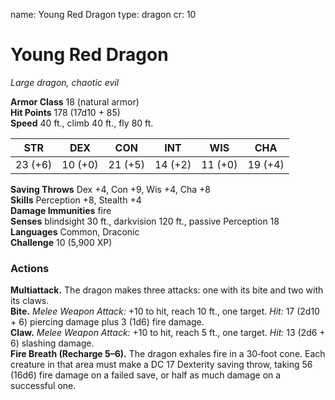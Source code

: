 name: Young Red Dragon type: dragon cr: 10

# Young Red Dragon
_Large dragon, chaotic evil_

**Armor Class** 18 (natural armor)    
**Hit Points** 178 (17d10 + 85)    
**Speed** 40 ft., climb 40 ft., fly 80 ft.

| STR     | DEX     | CON     | INT     | WIS     | CHA     |
| ------- | ------- | ------- | ------- | ------- | ------- |
| 23 (+6) | 10 (+0) | 21 (+5) | 14 (+2) | 11 (+0) | 19 (+4) |

**Saving Throws** Dex +4, Con +9, Wis +4, Cha +8    
**Skills** Perception +8, Stealth +4    
**Damage Immunities** fire    
**Senses** blindsight 30 ft., darkvision 120 ft., passive Perception 18    
**Languages** Common, Draconic    
**Challenge** 10 (5,900 XP)

### Actions
**Multiattack.** The dragon makes three attacks: one with its bite and two with its claws.    
**Bite.** _Melee Weapon Attack:_ +10 to hit, reach 10 ft., one target. _Hit:_ 17 (2d10 + 6) piercing damage plus 3 (1d6) fire damage.    
**Claw.** _Melee Weapon Attack:_ +10 to hit, reach 5 ft., one target. _Hit:_ 13 (2d6 + 6) slashing damage.    
**Fire Breath (Recharge 5–6).** The dragon exhales fire in a 30‐foot cone. Each creature in that area must make a DC 17 Dexterity saving throw, taking 56 (16d6) fire damage on a failed save, or half as much damage on a successful one.